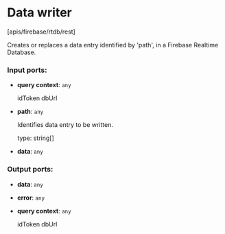 # Data writer

[apis/firebase/rtdb/rest]

Creates or replaces a data entry  identified by 'path', in a Firebase Realtime Database.

### Input ports:

* __query context__: `any`

    idToken
    dbUrl


* __path__: `any`

    Identifies data entry to be written.
    
    type: string[]


* __data__: `any`

### Output ports:

* __data__: `any`


* __error__: `any`


* __query context__: `any`

    idToken
    dbUrl

